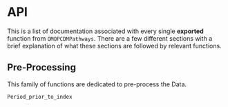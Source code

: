 # API

This is a list of documentation associated with every single **exported** function from `OMOPCDMPathways`.
There are a few different sections with a brief explanation of what these sections are followed by relevant functions.


## Pre-Processing

This family of functions are dedicated to pre-process the Data.

```@docs
Period_prior_to_index
```